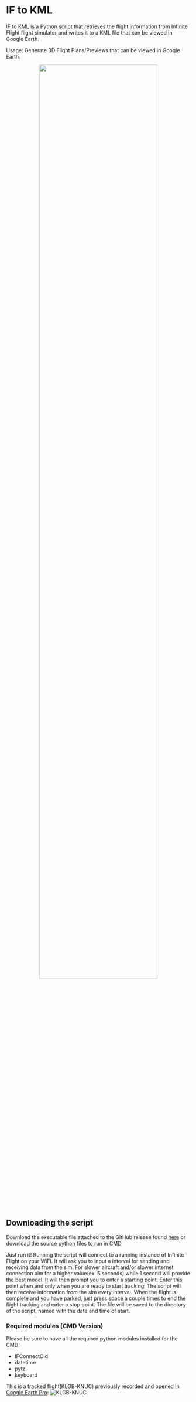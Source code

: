 # IF to KML
IF to KML is a Python script that retrieves the flight information from Infinite Flight flight simulator and writes it to a KML file that can be viewed in Google Earth.

Usage: Generate 3D Flight Plans/Previews that can be viewed in Google Earth. 

<p align="center">
<img src="https://chauhansai.github.io/Script-Projects/files/IFtoKMLcolormatch.png" width="80%"/>
</p>

## Downloading the script
Download the executable file attached to the GitHub release found [here](https://github.com/ChauhanSai/Script-Projects/releases/tag/r3) or download the source python files to run in CMD

Just run it! Running the script will connect to a running instance of Infinite Flight on your WiFi. It will ask you to input a interval for sending and receiving data from the sim. For slower aircraft and/or slower internet connection aim for a higher value(ex. 5 seconds) while 1 second will provide the best model. It will then prompt you to enter a starting point. Enter this point when and only when you are ready to start tracking. The script will then receive information from the sim every interval. When the flight is complete and you have parked, just press space a couple times to end the flight tracking and enter a stop point. The file will be saved to the directory of the script, named with the date and time of start. 

### Required modules (CMD Version)
Please be sure to have all the required python modules installed for the CMD:
- IFConnectOld
- datetime
- pytz
- keyboard

This is a tracked flight(KLGB-KNUC) previously recorded and opened in [Google Earth Pro](https://www.google.com/earth/versions/):
<img src="https://i.imgur.com/vchi2C0.png" alt="KLGB-KNUC"/>